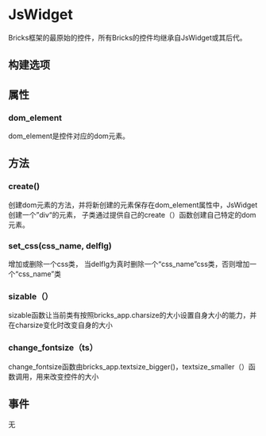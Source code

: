 # JsWidget
Bricks框架的最原始的控件，所有Bricks的控件均继承自JsWidget或其后代。

## 构建选项

## 属性

### dom_element
dom_element是控件对应的dom元素。

## 方法

### create()
创建dom元素的方法，并将新创建的元素保存在dom_element属性中，JsWidget创建一个”div“的元素， 子类通过提供自己的create（）函数创建自己特定的dom元素。
### set_css(css_name, delflg)

增加或删除一个css类， 当delflg为真时删除一个“css_name”css类，否则增加一个“css_name”类

### sizable（）
sizable函数让当前类有按照bricks_app.charsize的大小设置自身大小的能力，并在charsize变化时改变自身的大小

### change_fontsize（ts）
change_fontsize函数由bricks_app.textsize_bigger()，textsize_smaller（）函数调用，用来改变控件的大小
## 事件
无
